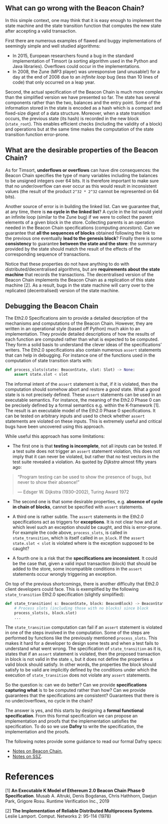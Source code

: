 ## What can go wrong with the Beacon Chain? 

In this simple context, one may think that it is easy enough to implement the state machine and the state transition function that computes the new state after accepting a valid transaction.

First there are numerous examples of flawed and buggy implementations of seemingly simple and well studied algorithms:

 * In 2015, European researchers found a bug in the standard implementation of Timsort (a sorting algorithm used in the Python and Java libraries). Overflows could occur in the implementations.
 * In 2008, the Zune (MP3 player) was unresponsive (and unusable!) for a day at the end of 2008 due to an _infinite loop_ bug (less than 10 lines of code) that only occurred on a leap year.

Second, the actual specification of the Beacon Chain is much more complex than the simplified version we have presented so far. 
The state has several components rather than the two, balances and the entry point. 
Some of the information stored in the state is encoded as a hash which is a compact and fixed-size digest of a data structure. 
Moreover, when a state transition occurs, the previous state (its hash) is recorded in the new block (`state_root`). 
This enables efficient checks (including the validity of a block) and operations but at the same time makes the computation of the  state transition function error-prone.  

## What are the desirable properties of the Beacon Chain? 
As for Timsort, **underflows or overflows** can have dire consequences: the Beacon Chain specifies the type of many variables including the balances to be unsigned integers over 64 bits. 
It is therefore important to make sure that no under/overflow can ever occur as this would result in inconsistent values (the result of the product `2^32 * 2^32` cannot be represented on 64 bits).

Another source of error is in building the linked list. Can we guarantee that, at any time, there is **no cycle in the linked list**? 
A cycle in the list would yield an infinite loop (similar to the Zune bug) if we were to collect the parent elements of a given block in the store. 
Collecting parents is an operation needed in the Beacon Chain specifications (computing _ancestors_). Can we guarantee that **all the sequences of blocks** obtained following the link to the previous one eventually **lead to the genesis block**?
Finally there is some **consistency** to guarantee **between the state and the store**: the summary provided by the state should match the result of the effects of the corresponding sequence of transactions.

Notice that these properties do not have anything to do with distributed/decentralised algorithms, but are **requirements about the state machine** that records the transactions. 
The decentralised version of the Beacon Chain implements the Beacon Chain as a replication of this state machine [2]. As a result, bugs in the state machine will carry over to the replicated (decentralised) version of the state machine. 

## Debugging the Beacon Chain

The Eth2.0 Specifications aim to provide a detailed description of the mechanisms and computations of the Beacon Chain. 
However, they are written in an operational style (based off Python) much akin to an implementation. They provide detailed descriptions of how the results of each function are computed rather than what is expected to be computed. 
They form a solid basis to understand the clever ideas of the specifications’ writers. 
The Eth2.0 specifications also contain numerous `assert` statements that can help in debugging. 
For instance one of the functions used in the computation of state transition starts with:

```python
def process_slots(state: BeaconState, slot: Slot) -> None:
    assert state.slot < slot
```

The informal intent of the `assert` statement is that, if it is violated, then the computation should somehow abort and restore a _good_ state. 
What a good state is is not precisely defined.
These `assert` statements can be used in an executable semantics. 
For instance, the meaning of the Eth2.0 Phase 0 can be precisely defined by a formal semantics e.g. within the K-framework [1]. The result is an executable model of the Eth2.0 Phase 0 specifications. It can be tested on arbitrary inputs and used to check whether `assert` statements are violated on these inputs. This is extremely useful and critical bugs have been uncovered using this approach. 

While useful this approach has some limitations:

* The first one is that **testing is incomplete**, not all inputs can be tested. 
If a test suite does not trigger an `assert` statement violation, this does not imply that it can never be violated, but rather that no test vectors in the test suite revealed a violation. As quoted by _Dijkstra_ almost fifty years ago:

> “Program testing can be used to show the presence of bugs, 
but never to show their absence!”
>
> ― Edsger W. Dijkstra (1930–2002), Turing Award 1972

 * The second one is that some desirable properties, e.g. **absence of cycle in chain of blocks**, cannot be specified with `assert` statements.

* A third one is rather subtle. The `assert` statements in the Eth2.0 specifications act as triggers for **exceptions**. 
It is not clear how and at which level such an exception should be caught, and this is error-prone. For example the code above, `process_slots`, is called  in `state_transition`, which is itself called in `on_block`. 
If the `assert state.slot < slot` is violated where is the exception supposed to be caught?

* A fourth one is a risk that the **specifications are inconsistent**. It could be the case that, given a valid input transaction (block) that should be added to the store, some incompatible conditions in the `assert` statements occur wrongly triggering an exception. 

On top of the previous shortcomings, there is another difficulty that Eth2.0 client developers could face. 
This is exemplified by the following `state_transition` Eth2.0 specification (slightly simplified):

```python
def state_transition( s: BeaconState, block: BeaconBlock) -> BeaconState:
    # Process slots (including those with no blocks) since block
    process_slots(s, block.slot)
    ...
```
The `state_transition` computation can fail if an `assert` statement is violated in one of the steps involved in the computation. 
Some of the steps are performed by functions like the previously mentioned `process_slots`. 
This makes it hard for a developer to design some tests and when a test fails to understand what went wrong. 
The specification of `state_transition` as it is, states that if an `assert` statement is violated, then the proposed transaction in block is not valid in the state `s`, but it does not define the properties a valid block should satisfy. 
In other words, the properties the block should satisfy to be valid are implicitly defined by the conditions under which the execution of `state_transition` does not violate any `assert` statements.

So the question is: can we do better? 
Can we provide **specifications capturing what** is to be computed rather than how? 
Can we provide guarantees that the specifications are consistent? 
Guarantees that there is no under/overflows, no cycle in the chain?

The answer is yes, and this starts by designing a **formal functional specification**.
From this formal specification we can propose an implementation and proofs that the implementation satisfies the specification. To do so we use **Dafny** to
write the specification, the implementation and the proofs.

The following notes provide some guidance to read our formal Dafny specs: 

* [Notes on Beacon Chain](./beacon-notes.md),
* [Notes on SSZ](./ssz-notes.md).



# References 

[1] **An Executable K Model of Ethereum 2.0 Beacon Chain Phase 0 Specification**. Musab A. Altruki, Denis Bogdanas, Chris Hathhorn, Daejun Park, Grigore Rosu.
Runtime Verification Inc., 2019

[2] **The Implementation of Reliable Distributed Multiprocess Systems**. Leslie Lamport. Comput. Networks 2: 95-114 (1978)


